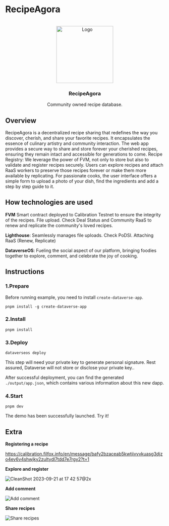 # RecipeAgora

<br />
<div align="center">
  <img src="https://github.com/aeither/recipe-agora/assets/36173828/992855f4-48b8-43cc-aed5-13f7da9f160b" alt="Logo" width="180" >

<h3 align="center">RecipeAgora</h3>
  <p align="center">
    Community owned recipe database.
    <br />
  </p>
</div>

## Overview

RecipeAgora is a decentralized recipe sharing that redefines the way you discover, cherish, and share your favorite recipes. It encapsulates the essence of culinary artistry and community interaction. The web app provides a secure way to share and store forever your cherished recipes, ensuring they remain intact and accessible for generations to come. Recipe Registry: We leverage the power of FVM, not only to store but also to validate and register recipes securely. Users can explore recipes and attach RaaS workers to preserve those recipes forever or make them more available by replicating. For passionate cooks, the user interface offers a simple form to upload a photo of your dish, find the ingredients and add a step by step guide to it.

## How technologies are used

**FVM** Smart contract deployed to Calibration Testnet to ensure the integrity of the recipes. File upload. Check Deal Status and Community RaaS to renew and replicate the community's loved recipes.

**Lighthouse**: Seamlessly manages file uploads. Check PoDSI. Attaching RaaS (Renew, Replicate)

**DataverseOS**: Fueling the social aspect of our platform, bringing foodies together to explore, comment, and celebrate the joy of cooking.

## Instructions

### 1.Prepare

Before running example, you need to install `create-dataverse-app`.

```
pnpm install -g create-dataverse-app
```

### 2.Install

```
pnpm install
```

### 3.Deploy

```
dataverseos deploy
```

This step will need your private key to generate personal signature. Rest
assured, Dataverse will not store or disclose your private key..

After successful deployment, you can find the generated `./output/app.json`,
which contains various information about this new dapp.

### 4.Start

```
pnpm dev
```

The demo has been successfully launched. Try it!

## Extra

**Registering a recipe**

https://calibration.filfox.info/en/message/bafy2bzaceab5kwtjivvvkuasg3djzo4ev6v4shwjky2zultydl7tdd7e7rgy2?t=1

**Explore and register**

![CleanShot 2023-09-21 at 17 42 57@2x](https://github.com/aeither/recipe-agora/assets/36173828/bfd255a0-57a4-421c-ad62-6922018ef60a)

**Add comment**

![Add comment](https://github.com/aeither/recipe-agora/assets/36173828/910e2788-53ae-41bd-81db-12207e79975e)

**Share recipes**

![Share recipes](https://github.com/aeither/recipe-agora/assets/36173828/bd07d601-a018-46d5-8487-76b64e8c3d58)




